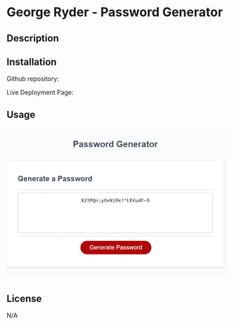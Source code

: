 # George Ryder - Password Generator

## Description



## Installation

Github repository: 

Live Deployment Page: 

## Usage

![alt text](images/passwordGenerator.PNG) 

## License
N/A
